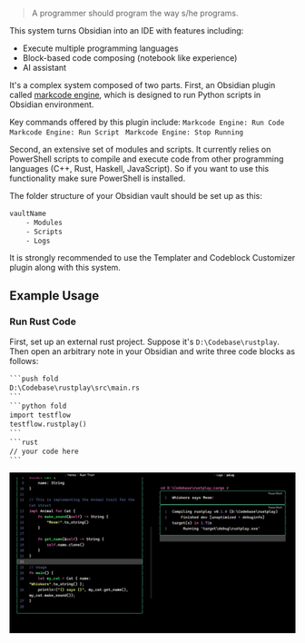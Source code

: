 > A programmer should program the way s/he programs.

This system turns Obsidian into an IDE with features including:
- Execute multiple programming languages
- Block-based code composing (notebook like experience)
- AI assistant

It's a complex system composed of two parts.
First, an Obsidian plugin called [markcode engine](https://github.com/shuxueshuxue/Markcode-engine), which is designed to run Python scripts in Obsidian environment.

Key commands offered by this plugin include:
`Markcode Engine: Run Code `
`Markcode Engine: Run Script `
`Markcode Engine: Stop Running`

Second, an extensive set of modules and scripts. It currently relies on PowerShell scripts to compile and execute code from other programming languages (C++, Rust, Haskell, JavaScript). So if you want to use this functionality make sure PowerShell is installed.

The folder structure of your Obsidian vault should be set up as this:

```
vaultName
	- Modules
	- Scripts
	- Logs
```

It is strongly recommended to use the Templater and Codeblock Customizer plugin along with this system.

## Example Usage

### Run Rust Code

First, set up an external rust project.
Suppose it's `D:\Codebase\rustplay`. Then open an arbitrary note in your Obsidian and write three code blocks as follows:

````
```push fold
D:\Codebase\rustplay\src\main.rs
```
```python fold
import testflow
testflow.rustplay()
```
```rust
// your code here
```
````

![](assets/Markcode%20engine%20document.png)
